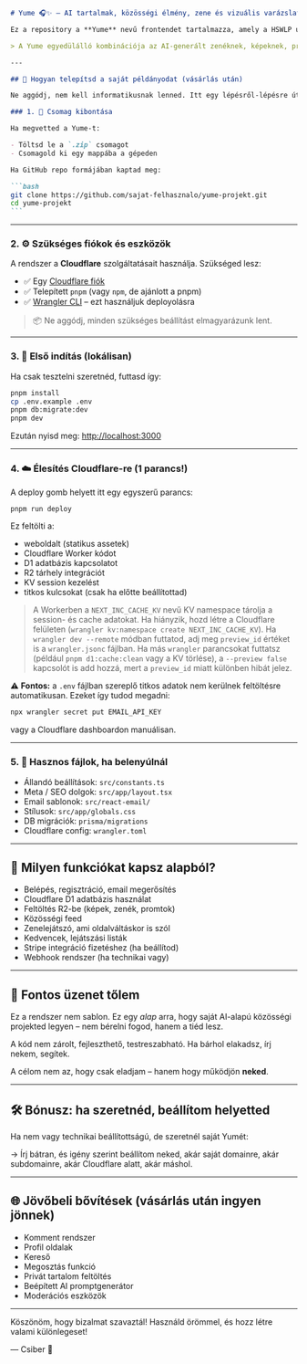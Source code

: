 ````markdown
# Yume 🎧✨ – AI tartalmak, közösségi élmény, zene és vizuális varázslat egy helyen

Ez a repository a **Yume** nevű frontendet tartalmazza, amely a HSWLP újgenerációs rendszerére épül (hswlp-next). Egy **modern, statikus frontend** alkalmazás, ami teljes egészében a **Cloudflare Pages + Workers** infrastruktúrán működik – nincs szükség külön backendre vagy szerverre.

> A Yume egyedülálló kombinációja az AI-generált zenéknek, képeknek, promtoknak és egy közösségi feed rendszernek. Teljesen önállóan is futtatható, akár saját domain alatt is.

---

## 🚀 Hogyan telepítsd a saját példányodat (vásárlás után)

Ne aggódj, nem kell informatikusnak lenned. Itt egy lépésről-lépésre útmutató, hogy elindítsd a saját Yumédat.

### 1. 🔄 Csomag kibontása

Ha megvetted a Yume-t:

- Töltsd le a `.zip` csomagot
- Csomagold ki egy mappába a gépeden

Ha GitHub repo formájában kaptad meg:

```bash
git clone https://github.com/sajat-felhasznalo/yume-projekt.git
cd yume-projekt
```
````

---

### 2. ⚙️ Szükséges fiókok és eszközök

A rendszer a **Cloudflare** szolgáltatásait használja. Szükséged lesz:

- ✅ Egy [Cloudflare fiók](https://dash.cloudflare.com/)
- ✅ Telepített `pnpm` (vagy `npm`, de ajánlott a pnpm)
- ✅ [Wrangler CLI](https://developers.cloudflare.com/workers/wrangler/) – ezt használjuk deployolásra

> 📦 Ne aggódj, minden szükséges beállítást elmagyarázunk lent.

---

### 3. 🧪 Első indítás (lokálisan)

Ha csak tesztelni szeretnéd, futtasd így:

```bash
pnpm install
cp .env.example .env
pnpm db:migrate:dev
pnpm dev
```

Ezután nyisd meg:
[http://localhost:3000](http://localhost:3000)

---

### 4. ☁️ Élesítés Cloudflare-re (1 parancs!)

A deploy gomb helyett itt egy egyszerű parancs:

```bash
pnpm run deploy
```

Ez feltölti a:

- weboldalt (statikus assetek)
- Cloudflare Worker kódot
- D1 adatbázis kapcsolatot
- R2 tárhely integrációt
- KV session kezelést
- titkos kulcsokat (csak ha előtte beállítottad)

> A Workerben a `NEXT_INC_CACHE_KV` nevű KV namespace tárolja a session- és cache adatokat. Ha hiányzik, hozd létre a Cloudflare felületen (`wrangler kv:namespace create NEXT_INC_CACHE_KV`).
> Ha `wrangler dev --remote` módban futtatod, adj meg `preview_id` értéket is a `wrangler.jsonc` fájlban.
> Ha más `wrangler` parancsokat futtatsz (például `pnpm d1:cache:clean` vagy a KV törlése), a `--preview false` kapcsolót is add hozzá, mert a `preview_id` miatt különben hibát jelez.

⚠️ **Fontos:** a `.env` fájlban szereplő titkos adatok nem kerülnek feltöltésre automatikusan. Ezeket így tudod megadni:

```bash
npx wrangler secret put EMAIL_API_KEY
```

vagy a Cloudflare dashboardon manuálisan.

---

### 5. 📁 Hasznos fájlok, ha belenyúlnál

- Állandó beállítások: `src/constants.ts`
- Meta / SEO dolgok: `src/app/layout.tsx`
- Email sablonok: `src/react-email/`
- Stílusok: `src/app/globals.css`
- DB migrációk: `prisma/migrations`
- Cloudflare config: `wrangler.toml`

---

## 🔐 Milyen funkciókat kapsz alapból?

- Belépés, regisztráció, email megerősítés
- Cloudflare D1 adatbázis használat
- Feltöltés R2-be (képek, zenék, promtok)
- Közösségi feed
- Zenelejátszó, ami oldalváltáskor is szól
- Kedvencek, lejátszási listák
- Stripe integráció fizetéshez (ha beállítod)
- Webhook rendszer (ha technikai vagy)

---

## 💬 Fontos üzenet tőlem

Ez a rendszer nem sablon. Ez egy _alap_ arra, hogy saját AI-alapú közösségi projekted legyen – nem bérelni fogod, hanem a tiéd lesz.

A kód nem zárolt, fejleszthető, testreszabható. Ha bárhol elakadsz, írj nekem, segítek.

A célom nem az, hogy csak eladjam – hanem hogy működjön **neked**.

---

## 🛠️ Bónusz: ha szeretnéd, beállítom helyetted

Ha nem vagy technikai beállítottságú, de szeretnél saját Yumét:

→ Írj bátran, és igény szerint beállítom neked, akár saját domainre, akár subdomainre, akár Cloudflare alatt, akár máshol.

---

## 🌐 Jövőbeli bővítések (vásárlás után ingyen jönnek)

- Komment rendszer
- Profil oldalak
- Kereső
- Megosztás funkció
- Privát tartalom feltöltés
- Beépített AI promptgenerátor
- Moderációs eszközök

---

Köszönöm, hogy bizalmat szavaztál!
Használd örömmel, és hozz létre valami különlegeset!

— Csiber 🤝

```

```
